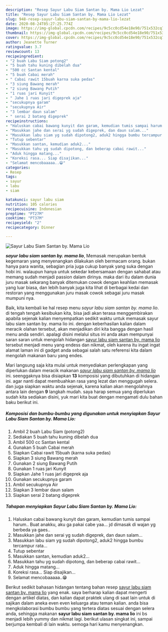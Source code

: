 ```yaml
---
description: "Resep Sayur Labu Siam Santan by. Mama Lio Lezat"
title: "Resep Sayur Labu Siam Santan by. Mama Lio Lezat"
slug: 948-resep-sayur-labu-siam-santan-by-mama-lio-lezat
date: 2020-08-24T05:27:25.774Z
image: https://img-global.cpcdn.com/recipes/9c5cc0cd54e18e90/751x532cq70/sayur-labu-siam-santan-by-mama-lio-foto-resep-utama.jpg
thumbnail: https://img-global.cpcdn.com/recipes/9c5cc0cd54e18e90/751x532cq70/sayur-labu-siam-santan-by-mama-lio-foto-resep-utama.jpg
cover: https://img-global.cpcdn.com/recipes/9c5cc0cd54e18e90/751x532cq70/sayur-labu-siam-santan-by-mama-lio-foto-resep-utama.jpg
author: Jeanette Turner
ratingvalue: 3.7
reviewcount: 13
recipeingredient:
- "2 buah Labu Siam potong2"
- "5 buah tahu kuning dibelah dua"
- "500 cc Santan kental"
- "5 buah Cabai merah"
- " Cabai rawit 15buah karna suka pedas"
- "3 siung Bawang merah"
- "2 siung Bawang Putih"
- "1 ruas jari Kunyit"
- " Jahe 1 ruas jari digeprek aja"
- "secukupnya garam"
- "secukupnya Air"
- "3 lembar daun salam"
- " serai 2 batang digeprek"
recipeinstructions:
- "Haluskan cabai bawang kunyit dan garam, kemudian tumis sampai harum.. Buat anakku, aku ga pakai cabe yaa... jd dimasak di wajan yg berbeda ya gaes.."
- "Masukkan jahe dan serai yg sudah digeprek, dan daun salam..."
- "Masukkan labu siam yg sudah dipotong2, aduk2 hingga bumbu tercampur rata..."
- "Tutup sebentar"
- "Masukkan santan, kemudian aduk2..."
- "Masukkan tahu yg sudah dipotong, dan beberap cabai rawit..."
- "Aduk hingga matang..."
- "Koreksi rasa... Siap disajikan..."
- "Selamat mencobaaaaa..😁"
categories:
- Resep
tags:
- sayur
- labu
- siam

katakunci: sayur labu siam 
nutrition: 105 calories
recipecuisine: Indonesian
preptime: "PT27M"
cooktime: "PT37M"
recipeyield: "2"
recipecategory: Dinner

---
```



![Sayur Labu Siam Santan by. Mama Lio](https://img-global.cpcdn.com/recipes/9c5cc0cd54e18e90/751x532cq70/sayur-labu-siam-santan-by-mama-lio-foto-resep-utama.jpg)

<b><i>sayur labu siam santan by. mama lio</i></b>, Memasak merupakan bentuk kegemaran yang menyenangkan dilakukan oleh bermacam orang. bukan hanya para wanita, sebagian pria juga cukup banyak yang suka dengan hobi ini. walaupun hanya untuk sekedar kebersamaan dengan sahabat atau memang sudah menjadi passion dalam dirinya. maka dari itu dalam dunia juru masak sekarang banyak ditemukan cowok dengan keahlian memasak yang luar biasa, dan lebih banyak juga kita lihat di berbagai kedai dan restoran yang menggunakan juru masak cowok sebagai juru masak mumpuni nya.



Baik, kita kembali ke hal resep menu <i>sayur labu siam santan by. mama lio</i>. di tengah tengah kesibukan kita, bisa jadi akan terasa menggembirakan apabila sejenak kalian menyempatkan sedikit waktu untuk memasak sayur labu siam santan by. mama lio ini. dengan keberhasilan kalian dalam meracik olahan tersebut, akan menjadikan diri kita bangga dengan hasil menu anda sendiri. apalagi disini melalui situs ini anda akan mempunyai saran saran untuk mengolah hidangan <u>sayur labu siam santan by. mama lio</u> tersebut menjadi menu yang endess dan nikmat, oleh karena itu ingat ingat alamat laman ini di gadget anda sebagai salah satu referensi kita dalam mengolah makanan baru yang endes.


Mari langsung saja kita mulai untuk menyediakan perlengkapan yang diperlukan dalam meracik makanan <u><i>sayur labu siam santan by. mama lio</i></u> ini. seenggaknya bisa disiapkan <b>13</b> komposisi yang dibutuhkan di hidangan ini. agar nanti dapat membuahkan rasa yang lezat dan menggugah selera. dan juga siapkan waktu anda sejenak, karena kalian akan mengolahnya antara lain dengan <b>9</b> langkah mudah. saya harap semua yang diperlukan sudah kita sediakan disini, yuk mari kita buat dengan mengamati dulu bahan baku berikut ini.

<!--inarticleads1-->

##### Komposisi dan bumbu-bumbu yang digunakan untuk menyiapkan Sayur Labu Siam Santan by. Mama Lio:

1. Ambil 2 buah Labu Siam (potong2)
1. Sediakan 5 buah tahu kuning dibelah dua
1. Ambil 500 cc Santan kental
1. Gunakan 5 buah Cabai merah
1. Siapkan  Cabai rawit 15buah (karna suka pedas)
1. Siapkan 3 siung Bawang merah
1. Gunakan 2 siung Bawang Putih
1. Gunakan 1 ruas jari Kunyit
1. Siapkan  Jahe 1 ruas jari digeprek aja
1. Gunakan secukupnya garam
1. Ambil secukupnya Air
1. Siapkan 3 lembar daun salam
1. Siapkan  serai 2 batang digeprek




<!--inarticleads2-->

##### Tahapan menyiapkan Sayur Labu Siam Santan by. Mama Lio:

1. Haluskan cabai bawang kunyit dan garam, kemudian tumis sampai harum.. Buat anakku, aku ga pakai cabe yaa... jd dimasak di wajan yg berbeda ya gaes..
1. Masukkan jahe dan serai yg sudah digeprek, dan daun salam...
1. Masukkan labu siam yg sudah dipotong2, aduk2 hingga bumbu tercampur rata...
1. Tutup sebentar
1. Masukkan santan, kemudian aduk2...
1. Masukkan tahu yg sudah dipotong, dan beberap cabai rawit...
1. Aduk hingga matang...
1. Koreksi rasa... Siap disajikan...
1. Selamat mencobaaaaa..😁




Berikut sedikit bahasan hidangan tentang bahan resep <u>sayur labu siam santan by. mama lio</u> yang enak. saya berharap kalian dapat mengerti dengan artikel diatas, dan kalian dapat praktek ulang di saat lain untuk di sajikan dalam aneka even even keluarga atau teman kalian. anda bisa mengkolaborasi bumbu bumbu yang tertera diatas sesuai dengan selera anda, sehingga makanan <b>sayur labu siam santan by. mama lio</b> ini bs menjadi lebih yummy dan nikmat lagi. berikut ulasan singkat ini, sampai berjumpa kembali di lain waktu. semoga hari kamu menyenangkan.
